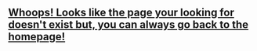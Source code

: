 ## [Whoops! Looks like the page your looking for doesn't exist but, you can always go back to the homepage!](jakeandbrandon.tk)
